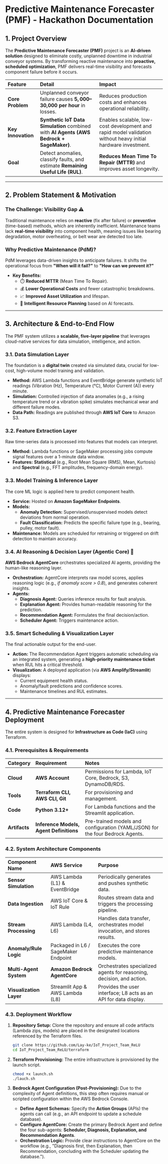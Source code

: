 # Predictive Maintenance Forecaster (PMF) - Hackathon Documentation

## 1\. Project Overview

The **Predictive Maintenance Forecaster (PMF)** project is an **AI-driven solution** designed to eliminate costly, unplanned downtime in industrial conveyor systems. By transforming reactive maintenance into **proactive, scheduled optimization**, PMF delivers real-time visibility and forecasts component failure before it occurs.

| Feature | Detail | Impact |
| :--- | :--- | :--- |
| **Core Problem** | Unplanned conveyor failure causes **$5,000–$30,000 per hour** in losses. | Reduces production costs and enhances operational reliability. |
| **Key Innovation** | **Synthetic IoT Data Simulation** combined with **AI Agents (AWS Bedrock + SageMaker)**. | Enables scalable, low-cost development and rapid model validation without heavy initial hardware investment. |
| **Goal** | Detect anomalies, classify faults, and estimate **Remaining Useful Life (RUL)**. | **Reduces Mean Time To Repair (MTTR)** and improves asset longevity. |

-----

## 2\. Problem Statement & Motivation

### The Challenge: Visibility Gap ⚠️

Traditional maintenance relies on **reactive** (fix after failure) or **preventive** (time-based) methods, which are inherently inefficient. Maintenance teams lack **real-time visibility** into component health, meaning issues like bearing degradation, motor overheating, or belt wear are detected too late.

### Why Predictive Maintenance (PdM)?

PdM leverages data-driven insights to anticipate failures. It shifts the operational focus from **"When will it fail?"** to **"How can we prevent it?"**

  * **Key Benefits:**
      * ⏱️ **Reduced MTTR** (Mean Time To Repair).
      * 💰 **Lower Operational Costs** and fewer catastrophic breakdowns.
      * 📈 **Improved Asset Utilization** and lifespan.
      * 🧠 **Intelligent Resource Planning** based on AI forecasts.

-----

## 3\. Architecture & End-to-End Flow

The PMF system utilizes a **scalable, five-layer pipeline** that leverages cloud-native services for data simulation, intelligence, and action.

### 3.1. Data Simulation Layer

The foundation is a **digital twin** created via simulated data, crucial for low-cost, high-volume model training and validation.

  * **Method:** AWS Lambda functions and EventBridge generate synthetic IoT readings (Vibration (Hz), Temperature (°C), Motor Current (A)) every minute.
  * **Simulation:** Controlled injection of data anomalies (e.g., a rising temperature trend or a vibration spike) simulates mechanical wear and different failure modes.
  * **Data Path:** Readings are published through **AWS IoT Core** to Amazon S3.

### 3.2. Feature Extraction Layer

Raw time-series data is processed into features that models can interpret.

  * **Method:** Lambda functions or SageMaker processing jobs compute signal features over a 1-minute data window.
  * **Features:** **Statistical** (e.g., Root Mean Square (RMS), Mean, Kurtosis) and **Spectral** (e.g., FFT amplitudes, frequency-domain energy).

### 3.3. Model Training & Inference Layer

The core ML logic is applied here to predict component health.

  * **Service:** Hosted on **Amazon SageMaker Endpoints**.
  * **Models:**
      * **Anomaly Detection:** Supervised/unsupervised models detect deviations from normal operation.
      * **Fault Classification:** Predicts the specific failure type (e.g., bearing, pulley, motor fault).
  * **Maintenance:** Models are scheduled for retraining or triggered on drift detection to maintain accuracy.

### 3.4. AI Reasoning & Decision Layer (Agentic Core) 🧠

**AWS Bedrock AgentCore** orchestrates specialized AI agents, providing the human-like reasoning layer.

  * **Orchestration:** AgentCore interprets raw model scores, applies reasoning logic (e.g., *if anomaly score \> 0.8*), and generates coherent insights.
  * **Agents:**
      * **Diagnosis Agent:** Queries inference results for fault analysis.
      * **Explanation Agent:** Provides human-readable reasoning for the prediction.
      * **Recommendation Agent:** Formulates the final decision/action.
      * **Scheduler Agent:** Triggers maintenance action.

### 3.5. Smart Scheduling & Visualization Layer

The final actionable output for the end-user.

  * **Action:** The Recommendation Agent triggers automatic scheduling via an integrated system, generating a **high-priority maintenance ticket** when RUL hits a critical threshold.
  * **Visualization:** A deployed application (via **AWS Amplify/Streamlit**) displays:
      * Current equipment health status.
      * Anomaly/fault predictions and confidence scores.
      * Maintenance timelines and RUL estimates.

-----

## 4\. Predictive Maintenance Forecaster Deployment

The entire system is designed for **Infrastructure as Code (IaC)** using Terraform.

### 4.1. Prerequisites & Requirements

| Category | Requirement | Notes |
| :--- | :--- | :--- |
| **Cloud** | **AWS Account** | Permissions for Lambda, IoT Core, Bedrock, S3, DynamoDB/RDS. |
| **Tools** | **Terraform CLI, AWS CLI, Git** | For provisioning and management. |
| **Code** | **Python 3.12+** | For Lambda functions and the Streamlit application. |
| **Artifacts** | **Inference Models, Agent Definitions** | Pre-trained models and configuration (YAML/JSON) for the four Bedrock Agents. |

### 4.2. System Architecture Components

| Component Name | AWS Service | Purpose |
| :--- | :--- | :--- |
| **Sensor Simulation** | AWS Lambda (L1) & EventBridge | Periodically generates and pushes synthetic data. |
| **Data Ingestion** | AWS IoT Core & IoT Rule | Routes stream data and triggers the processing pipeline. |
| **Stream Processing** | AWS Lambda (L4, L6) | Handles data transfer, orchestrates model invocation, and stores results. |
| **Anomaly/Rule Logic** | Packaged in L6 / SageMaker Endpoint | Executes the core predictive maintenance models. |
| **Multi-Agent System** | **Amazon Bedrock AgentCore** | Orchestrates specialized agents for reasoning, decision, and action. |
| **Visualization Layer** | Streamlit App & AWS Lambda (L8) | Provides the user interface; L8 acts as an API for data display. |

### 4.3. Deployment Workflow

1.  **Repository Setup:** Clone the repository and ensure all code artifacts (Lambda zips, models) are placed in the designated locations referenced by the Terraform files.

    ```bash
    git clone https://github.com/Lay-ke/IoT_Project_Team_ReLU
    cd IoT_Project_Team_ReLU/terraform
    ```

2.  **Terraform Provisioning:** The entire infrastructure is provisioned by the launch script.

    ```bash
    chmod +x launch.sh    
    ./lauch.sh
    ```

3.  **Bedrock Agent Configuration (Post-Provisioning):** Due to the complexity of Agent definitions, this step often requires manual or scripted configuration within the AWS Bedrock Console.

      * **Define Agent Schemas:** Specify the **Action Groups** (APIs) the agents can call (e.g., an API endpoint to update a schedule database).
      * **Configure AgentCore:** Create the primary Bedrock Agent and define the four sub-agents: **Scheduler, Diagnosis, Explanation, and Recommendation Agents**.
      * **Orchestration Logic:** Provide clear instructions to AgentCore on the workflow (e.g., "Diagnosis first, then Explanation, then Recommendation, concluding with the Scheduler updating the database.").